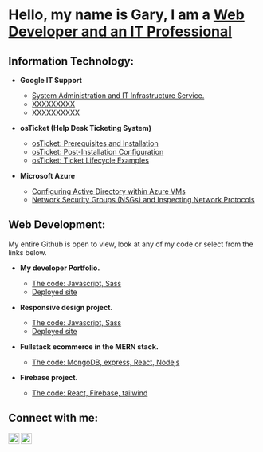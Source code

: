 <h1>Hello, my name is Gary, I am a  <a href="https://www.linkedin.com/in/gary-minor-801602253/">Web Developer and an IT Professional</a></h1>




<h2>Information Technology:</h2>

- <b>Google IT Support</b>
  - [System Administration and IT Infrastructure Service.](https://github.com/)
  - [XXXXXXXXX](https://github.com/)
  - [XXXXXXXXXX](https://github.com/)

- <b>osTicket (Help Desk Ticketing System)</b>
  - [osTicket: Prerequisites and Installation](https://github.com/xxxx/osticket-prereqs)
  - [osTicket: Post-Installation Configuration](https://github.com/xxxxx/post-install-config)
  - [osTicket: Ticket Lifecycle Examples](https://github.com/xxxxx/ticket-lifecycle)

- <b>Microsoft Azure</b>
  - [Configuring Active Directory within Azure VMs](https://github.com/xxxxx/configure-ad)
  - [Network Security Groups (NSGs) and Inspecting Network Protocols](https://github.com/XXXX/azure-network-protocols)



<h2>Web Development:</h2>

  <p> My entire Github is open to view, look at any of my code or select from the links below.</p>

- <b>My developer Portfolio.</b>
  - [The code: Javascript, Sass](https://github.com/Gary-In-IT/Simple-Portfolio)
  - [Deployed site ](https://simple-portfolio-pi-two.vercel.app/)

- <b>Responsive design project.</b>
  - [The code: Javascript, Sass](https://github.com/Gary-In-IT/responsive-design)
  - [Deployed site ](https://cool-quokka-247b18.netlify.app/)
 
- <b>Fullstack ecommerce in the MERN stack.</b>
  - [The code: MongoDB, express, React, Nodejs](https://github.com/Gary-In-IT/CapStone-FSDI)

- <b>Firebase project.</b>
  - [The code: React, Firebase, tailwind ](https://github.com/Gary-In-IT/firebase-reactjs-project)  


  





<h2>Connect with me:</h2>

[<img align="left" alt="Gary | Twitter" width="22px" src="https://cdn.jsdelivr.net/npm/simple-icons@v3/icons/twitter.svg" target="_blank" />][twitter]
[<img align="left" alt="Gary | LinkedIn" width="22px" src="https://cdn.jsdelivr.net/npm/simple-icons@v3/icons/linkedin.svg" target="_blank" />][linkedin]


[twitter]: https://x.com/FullstackGary
[linkedin]: https://www.linkedin.com/in/gary-minor-801602253/


